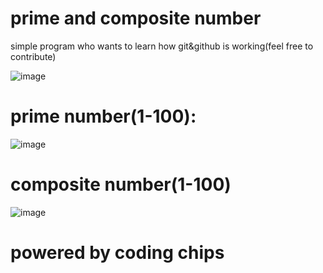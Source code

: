 # prime and composite number
simple program who wants to learn how git&amp;github is working(feel free to contribute)
 
![image](https://user-images.githubusercontent.com/69362726/89986479-42ae1280-dc9a-11ea-859c-b2cd364b5e5c.png)
# prime number(1-100):
![image](https://user-images.githubusercontent.com/69362726/89987159-34acc180-dc9b-11ea-93e2-2ff57f9028ff.png)
# composite number(1-100)
![image](https://user-images.githubusercontent.com/69362726/89987573-e8ae4c80-dc9b-11ea-8514-1df1644ac740.png)
# powered by coding chips







